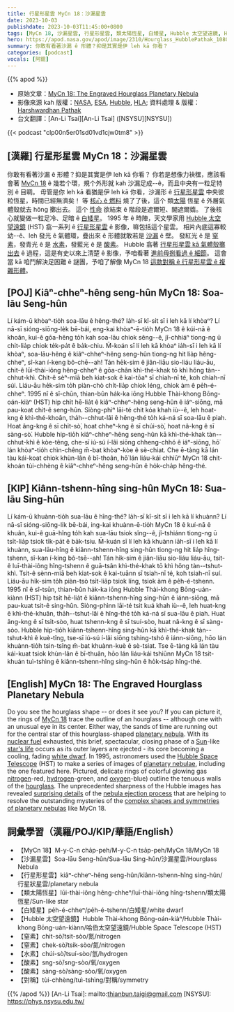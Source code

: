```yaml
---
title: 行星形星雲 MyCn 18：沙漏星雲
date: 2023-10-03
publishdate: 2023-10-03T11:45:00+0800
tags: [MyCn 18, 沙漏星雲, 行星形星雲, 類太陽恆星, 白矮星, Hubble 太空望遠鏡, HST, 窒素, 水素, 酸素, 對稱]
hero: https://apod.nasa.gov/apod/image/2310/Hourglass_HubblePathak_1080.jpg
summary: 你敢有看著沙漏 ê 形體？抑是其實是伊 leh kā 你看？
categories: [podcast]
vocals: [阿錕]
---
```


{{% apod %}}

- 原始文章：[MyCn 18: The Engraved Hourglass Planetary Nebula](https://apod.nasa.gov/apod/ap231003.html)
- 影像來源 kah 版權：[NASA](https://www.nasa.gov/), [ESA](https://www.esa.int), [Hubble](https://www.nasa.gov/mission_pages/hubble/about), [HLA](https://hla.stsci.edu/); 資料處理 & 版權： [Harshwardhan Pathak](https://www.instagram.com/mr.cosmic.wanderer/)
- 台文翻譯：[An-Li Tsai][An-Li Tsai] ([NSYSU][NSYSU])

{{< podcast "clp00n5er01sd01vd1cjw0tm8" >}}

## [漢羅] 行星形星雲 MyCn 18：沙漏星雲
你敢有看著沙漏 ê 形體？抑是其實是伊 leh kā 你看？
你若是想像力袂䆀，應該看會著 [MyCn 18][MyCn 18] ê 幾若个環，規个外形就 kah 沙漏足成--ê，而且中央有一粒足特別 ê 目睭。
毋管是你 leh kā 看猶是伊 leh kā 你看，沙漏形 ê [行星形星雲][planetary nebula] 中央彼粒恆星，時間已經無濟矣！
等 [核心 ê 燃料][nuclear fuel] 燒了了後，這个 類[太陽][Sun] 恆星 ê 外層氣體殼就去 hŏng 擲出去。
這个 [性命][star's life] 欲結束 ê 階段是遮爾短、閣遮爾媠。
了後核心就變做一粒足冷、足暗 ê [白矮星][white dwarf]。
1995 年 ê 時陣，天文學家用 [Hubble 太空望遠鏡][Hubble Space Telescope] (HST) 翕一系列 ê [行星形星雲][planetary nebulae] ê 影像，嘛包括這个星雲。
相片內底這寡較幼--ê、leh 發光 ê 氣體環，疊出來 ê 形體就敢若是 [沙漏][hourglass] ê 壁。
發紅光 ê 是 [窒素][nitrogen]，發青光 ê 是 [水素][hydrogen]，發藍光 ê 是 [酸素][oxygen]。
Hubble 翕著 [行星形星雲 kā 氣體殼擲出去][nebula ejection process] ê 過程，這是有史以來上清楚 ê 影像，予咱看著 [進前毋捌看過 ê 細節][surprising details]。
這會當 kā 咱鬥解決足困難 ê 謎團，予咱了解像 MyCn 18 [這款對稱 ê 行星形星雲 ê 複雜形體][complex shapes and symmetries of planetary nebulas]。

## [POJ]  Kiâⁿ-chheⁿ-hêng seng-hûn MyCn 18: Soa-lāu Seng-hûn
Lí kám-ū khòaⁿ-tio̍h soa-lāu ê hêng-thé?
Ia̍h-sī kî-si̍t sī i leh kā lí khòaⁿ?
Lí nā-sī sióng-siōng-le̍k bē-bái, eng-kai khòaⁿ-ē-tio̍h MyCn 18 ê kúi-nā ê khoân, kui-ê gōa-hêng to̍h kah soa-lāu chiok sêng--ê, jî-chhiáⁿ tiong-ng ū chi̍t-lia̍p chiok te̍k-pa̍t ê ba̍k-chiu.
M̄-koán sī lí leh kā khòaⁿ ia̍h-sī i leh kā lí khòaⁿ, soa-lāu-hêng ê kiâⁿ-chheⁿ-hêng seng-hûn tiong-ng hit lia̍p hêng-chheⁿ, sî-kan í-keng bô-chē--ah!
Tán he̍k-sim ê jiân-liāu sio-liáu liáu-āu, chit-ê lūi-thài-iông hêng-chheⁿ ê gōa-chân khì-thé-khak tō khì hőng tàn--chhut-khì.
Chit-ê sèⁿ-miā beh kiat-sok ê kai-tōaⁿ sī chiah-nī té, koh chiah-nī súi.
Liáu-āu he̍k-sim to̍h piàn-chò chi̍t-lia̍p chiok léng, chiok àm ê pe̍h-é-chheⁿ.
1995 nî ê sî-chūn, thian-bûn ha̍k-ka iōng Hubble Thài-khong Bōng-oán-kiàⁿ (HST) hip chi̍t hē-lia̍t ê kiâⁿ-chheⁿ-hêng seng-hûn ê iáⁿ-siōng, mā pau-koat chit-ê seng-hûn.
Siòng-phìⁿ lāi-té chit kóa khah iù--ê, leh hoat-kng ê khì-thé-khoân, tha̍h--chhut-lâi ê hêng-thé to̍h ká-ná sī soa-lāu ê piah.
Hoat âng-kng ê sī chi̍t-sò͘, hoat chheⁿ-kng ê sī chúi-sò͘, hoat nâ-kng ê sī sàng-sò͘.
Hubble hip-tio̍h kiâⁿ-chheⁿ-hêng seng-hûn kā khì-thé-khak tàn--chhut-khì ê kòe-têng, che-sī iú-sú í-lâi siōng chheng-chhó ê iáⁿ-siōng, hō͘ lán khòaⁿ-tio̍h chìn-chêng m̄-bat khòaⁿ-kòe ê sè-chiat.
Che ē-tàng kā lán tàu kái-koat chiok khùn-lân ê bī-thoân, hō͘ lán liáu-kái chhiūⁿ MyCn 18 chit-khoán tùi-chhèng ê kiâⁿ-chheⁿ-hêng seng-hûn ê ho̍k-cha̍p hêng-thé.

## [KIP] Kiânn-tshenn-hîng sing-hûn MyCn 18: Sua-lāu Sing-hûn
Lí kám-ū khuànn-tio̍h sua-lāu ê hîng-thé?
Ia̍h-sī kî-si̍t sī i leh kā lí khuànn?
Lí nā-sī sióng-siōng-li̍k bē-bái, ing-kai khuànn-ē-tio̍h MyCn 18 ê kuí-nā ê khuân, kui-ê guā-hîng to̍h kah sua-lāu tsiok sîng--ê, jî-tshiánn tiong-ng ū tsi̍t-lia̍p tsiok ti̍k-pa̍t ê ba̍k-tsiu.
M̄-kuán sī lí leh kā khuànn ia̍h-sī i leh kā lí khuànn, sua-lāu-hîng ê kiânn-tshenn-hîng sing-hûn tiong-ng hit lia̍p hîng-tshenn, sî-kan í-king bô-tsē--ah!
Tán hi̍k-sim ê jiân-liāu sio-liáu liáu-āu, tsit-ê luī-thài-iông hîng-tshenn ê guā-tsân khì-thé-khak tō khì hőng tàn--tshut-khì.
Tsit-ê sènn-miā beh kiat-sok ê kai-tuānn sī tsiah-nī té, koh tsiah-nī suí.
Liáu-āu hi̍k-sim to̍h piàn-tsò tsi̍t-lia̍p tsiok líng, tsiok àm ê pe̍h-é-tshenn.
1995 nî ê sî-tsūn, thian-bûn ha̍k-ka iōng Hubble Thài-khong Bōng-uán-kiànn (HST) hip tsi̍t hē-lia̍t ê kiânn-tshenn-hîng sing-hûn ê iánn-siōng, mā pau-kuat tsit-ê sing-hûn.
Siòng-phìnn lāi-té tsit kuá khah iù--ê, leh huat-kng ê khì-thé-khuân, tha̍h--tshut-lâi ê hîng-thé to̍h ká-ná sī sua-lāu ê piah.
Huat âng-kng ê sī tsi̍t-sòo, huat tshenn-kng ê sī tsuí-sòo, huat nâ-kng ê sī sàng-sòo.
Hubble hip-tio̍h kiânn-tshenn-hîng sing-hûn kā khì-thé-khak tàn--tshut-khì ê kuè-tîng, tse-sī iú-sú í-lâi siōng tshing-tshó ê iánn-siōng, hōo lán khuànn-tio̍h tsìn-tsîng m̄-bat khuànn-kuè ê sè-tsiat.
Tse ē-tàng kā lán tàu kái-kuat tsiok khùn-lân ê bī-thuân, hōo lán liáu-kái tshiūnn MyCn 18 tsit-khuán tuì-tshìng ê kiânn-tshenn-hîng sing-hûn ê ho̍k-tsa̍p hîng-thé.

## [English] MyCn 18: The Engraved Hourglass Planetary Nebula
Do you see the hourglass shape -- or does it see you?
If you can picture it, the rings of [MyCn 18][MyCn 18] trace the outline of an hourglass -- although one with an unusual eye in its center.
Either way, the sands of time are running out for the central star of this hourglass-shaped [planetary nebula][planetary nebula].
With its [nuclear fuel][nuclear fuel] exhausted, this brief, spectacular, closing phase of a [Sun][Sun]\-like [star's life][star's life] occurs as its outer layers are ejected - its core becoming a cooling, fading [white dwarf][white dwarf].
In 1995, astronomers used the [Hubble Space Telescope][Hubble Space Telescope] (HST) to make a series of images of [planetary nebulae][planetary nebulae], including the one featured here.
Pictured, delicate rings of colorful glowing gas [nitrogen][nitrogen]\-red, [hydrogen][hydrogen]\-green, and [oxygen][oxygen]\-blue) outline the tenuous walls of the [hourglass][hourglass].
The unprecedented sharpness of the Hubble images has revealed [surprising details][surprising details] of the [nebula ejection process][nebula ejection process] that are helping to resolve the outstanding mysteries of the [complex shapes and symmetries of planetary nebulas][complex shapes and symmetries of planetary nebulas] like MyCn 18.

## 詞彙學習（漢羅/POJ/KIP/華語/English）
- 【MyCn 18】M-y-C-n cha̍p-peh/M-y-C-n tsa̍p-peh/MyCn 18/MyCn 18
- 【沙漏星雲】Soa-lāu Seng-hûn/Sua-lāu Sing-hûn/沙漏星雲/Hourglass Nebula
- 【行星形星雲】kiâⁿ-chheⁿ-hêng seng-hûn/kiânn-tshenn-hîng sing-hûn/行星狀星雲/planetary nebula
- 【類太陽恆星】lūi-thài-iông hêng-chheⁿ/luī-thài-iông hîng-tshenn/類太陽恆星/Sun-like star
- 【白矮星】pe̍h-é-chheⁿ/pe̍h-é-tshenn/白矮星/white dwarf
- 【Hubble 太空望遠鏡】Hubble Thài-khong Bōng-oán-kiàⁿ/Hubble Thài-khong Bōng-uán-kiànn/哈伯太空望遠鏡/Hubble Space Telescope (HST)
- 【窒素】chit-sò͘/tsit-sòo/氮/nitrogen
- 【窒素】chek-sò͘/tsik-sòo/氮/nitrogen
- 【水素】chúi-sò͘/tsuí-sòo/氫/hydrogen
- 【酸素】sng-sò͘/sng-sòo/氧/oxygen
- 【酸素】sàng-sò͘/sàng-sòo/氧/oxygen
- 【對稱】tùi-chhèng/tuì-tshìng/對稱/symmetry

{{% /apod %}}
[An-Li Tsai]: mailto:thianbun.taigi@gmail.com
[NSYSU]: https://phys.nsysu.edu.tw/

[copyright]: https://apod.nasa.gov/apod/fap/lib/about_apod.html#srapply
[License]: https://creativecommons.org/licenses/by/2.0/

[MyCn 18]:https://en.wikipedia.org/wiki/Engraved_Hourglass_Nebula
[planetary nebula]:https://en.wikipedia.org/wiki/Planetary_nebula
[nuclear fuel]:https://www.nasa.gov/directorates/spacetech/game_changing_development/Nuclear_Thermal_Propulsion_Deep_Space_Exploration
[Sun]:https://science.nasa.gov/sun/
[star's life]:http://apod.pl/htmltest/gifcity/msblues.html
[white dwarf]:https://apod.nasa.gov/apod/ap000910.html
[Hubble Space Telescope]:https://apod.nasa.gov/apod/ap010806.html
[planetary nebulae]:https://esahubble.org/wordbank/planetary-nebula/
[nitrogen]:https://periodic.lanl.gov/7.shtml
[hydrogen]:http://www.youtube.com/watch?v=lFptgQ8GA_U
[oxygen]:http://education.jlab.org/itselemental/ele008.html
[hourglass]:https://en.wikipedia.org/wiki/Hourglass
[surprising details]:https://ui.adsabs.harvard.edu/abs/2018PASA...35...27M/abstract
[nebula ejection process]:https://apod.nasa.gov/apod/ap200630.html
[complex shapes and symmetries of planetary nebulas]:http://faculty.washington.edu/balick/pPNe/

